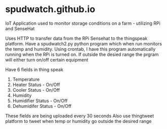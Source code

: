 # spudwatch.github.io
IoT Application used to monitor storage conditions on a farm - utilizing RPi and SenseHat

Uses HTTP to transfer data from the RPi Sensehat to the thingspeak platform.
Have a spudwatch2.py python program which when run monitors the temp and humidity.
Using crontab, I have this program automatically running when the RPi is turned on.
If outside the desied range the prgram will either turn on/off certain equipment

Have 6 fields in thing speak
1. Temperature
2. Heater Status - On/Off
3. Cooler Status - On/Off
4. Humidity 
5. Humidifier Status - On/Off
6. Dehumidifer Status - On/Off

These fields are being uploaded every 30 seconds
Also use thingtweet platform to tweet when temp or humidity go outside the desired range
